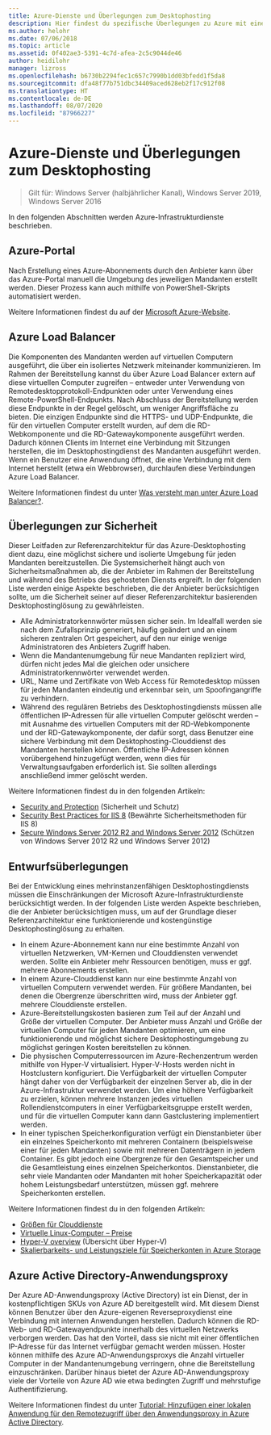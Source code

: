 ```yaml
---
title: Azure-Dienste und Überlegungen zum Desktophosting
description: Hier findest du spezifische Überlegungen zu Azure mit einer Remotedesktophosting-Lösung.
ms.author: helohr
ms.date: 07/06/2018
ms.topic: article
ms.assetid: 0f402ae3-5391-4c7d-afea-2c5c9044de46
author: heidilohr
manager: lizross
ms.openlocfilehash: b6730b2294fec1c657c7990b1dd03bfedd1f5da8
ms.sourcegitcommit: dfa48f77b751dbc34409aced628eb2f17c912f08
ms.translationtype: HT
ms.contentlocale: de-DE
ms.lasthandoff: 08/07/2020
ms.locfileid: "87966227"
---
```

# <a name="azure-services-and-considerations-for-desktop-hosting"></a>Azure-Dienste und Überlegungen zum Desktophosting

>Gilt für: Windows Server (halbjährlicher Kanal), Windows Server 2019, Windows Server 2016

In den folgenden Abschnitten werden Azure-Infrastrukturdienste beschrieben.

## <a name="azure-portal"></a>Azure-Portal

Nach Erstellung eines Azure-Abonnements durch den Anbieter kann über das Azure-Portal manuell die Umgebung des jeweiligen Mandanten erstellt werden. Dieser Prozess kann auch mithilfe von PowerShell-Skripts automatisiert werden.

Weitere Informationen findest du auf der [Microsoft Azure-Website](https://www.azure.microsoft.com).

## <a name="azure-load-balancer"></a>Azure Load Balancer

Die Komponenten des Mandanten werden auf virtuellen Computern ausgeführt, die über ein isoliertes Netzwerk miteinander kommunizieren. Im Rahmen der Bereitstellung kannst du über Azure Load Balancer extern auf diese virtuellen Computer zugreifen – entweder unter Verwendung von Remotedesktopprotokoll-Endpunkten oder unter Verwendung eines Remote-PowerShell-Endpunkts. Nach Abschluss der Bereitstellung werden diese Endpunkte in der Regel gelöscht, um weniger Angriffsfläche zu bieten. Die einzigen Endpunkte sind die HTTPS- und UDP-Endpunkte, die für den virtuellen Computer erstellt wurden, auf dem die RD-Webkomponente und die RD-Gatewaykomponente ausgeführt werden. Dadurch können Clients im Internet eine Verbindung mit Sitzungen herstellen, die im Desktophostingdienst des Mandanten ausgeführt werden. Wenn ein Benutzer eine Anwendung öffnet, die eine Verbindung mit dem Internet herstellt (etwa ein Webbrowser), durchlaufen diese Verbindungen Azure Load Balancer.

Weitere Informationen findest du unter [Was versteht man unter Azure Load Balancer?](/azure/load-balancer/load-balancer-overview).

## <a name="security-considerations"></a>Überlegungen zur Sicherheit

Dieser Leitfaden zur Referenzarchitektur für das Azure-Desktophosting dient dazu, eine möglichst sichere und isolierte Umgebung für jeden Mandanten bereitzustellen. Die Systemsicherheit hängt auch von Sicherheitsmaßnahmen ab, die der Anbieter im Rahmen der Bereitstellung und während des Betriebs des gehosteten Diensts ergreift. In der folgenden Liste werden einige Aspekte beschrieben, die der Anbieter berücksichtigen sollte, um die Sicherheit seiner auf dieser Referenzarchitektur basierenden Desktophostinglösung zu gewährleisten.

- Alle Administratorkennwörter müssen sicher sein. Im Idealfall werden sie nach dem Zufallsprinzip generiert, häufig geändert und an einem sicheren zentralen Ort gespeichert, auf den nur einige wenige Administratoren des Anbieters Zugriff haben.
- Wenn die Mandantenumgebung für neue Mandanten repliziert wird, dürfen nicht jedes Mal die gleichen oder unsichere Administratorkennwörter verwendet werden.
- URL, Name und Zertifikate von Web Access für Remotedesktop müssen für jeden Mandanten eindeutig und erkennbar sein, um Spoofingangriffe zu verhindern.
- Während des regulären Betriebs des Desktophostingdiensts müssen alle öffentlichen IP-Adressen für alle virtuellen Computer gelöscht werden – mit Ausnahme des virtuellen Computers mit der RD-Webkomponente und der RD-Gatewaykomponente, der dafür sorgt, dass Benutzer eine sichere Verbindung mit dem Desktophosting-Clouddienst des Mandanten herstellen können. Öffentliche IP-Adressen können vorübergehend hinzugefügt werden, wenn dies für Verwaltungsaufgaben erforderlich ist. Sie sollten allerdings anschließend immer gelöscht werden.

Weitere Informationen findest du in den folgenden Artikeln:

- [Security and Protection](/previous-versions/windows/it-pro/windows-server-2012-r2-and-2012/hh831778(v=ws.11)) (Sicherheit und Schutz)
- [Security Best Practices for IIS 8](/previous-versions/windows/it-pro/windows-server-2012-r2-and-2012/jj635855(v=ws.11)) (Bewährte Sicherheitsmethoden für IIS 8)
- [Secure Windows Server 2012 R2 and Windows Server 2012](/previous-versions/windows/it-pro/windows-server-2012-r2-and-2012/hh831360(v=ws.11)) (Schützen von Windows Server 2012 R2 und Windows Server 2012)

## <a name="design-considerations"></a>Entwurfsüberlegungen

Bei der Entwicklung eines mehrinstanzenfähigen Desktophostingdiensts müssen die Einschränkungen der Microsoft Azure-Infrastrukturdienste berücksichtigt werden. In der folgenden Liste werden Aspekte beschrieben, die der Anbieter berücksichtigen muss, um auf der Grundlage dieser Referenzarchitektur eine funktionierende und kostengünstige Desktophostinglösung zu erhalten.

- In einem Azure-Abonnement kann nur eine bestimmte Anzahl von virtuellen Netzwerken, VM-Kernen und Clouddiensten verwendet werden. Sollte ein Anbieter mehr Ressourcen benötigen, muss er ggf. mehrere Abonnements erstellen.
- In einem Azure-Clouddienst kann nur eine bestimmte Anzahl von virtuellen Computern verwendet werden. Für größere Mandanten, bei denen die Obergrenze überschritten wird, muss der Anbieter ggf. mehrere Clouddienste erstellen.
- Azure-Bereitstellungskosten basieren zum Teil auf der Anzahl und Größe der virtuellen Computer. Der Anbieter muss Anzahl und Größe der virtuellen Computer für jeden Mandanten optimieren, um eine funktionierende und möglichst sichere Desktophostingumgebung zu möglichst geringen Kosten bereitstellen zu können.
- Die physischen Computerressourcen im Azure-Rechenzentrum werden mithilfe von Hyper-V virtualisiert. Hyper-V-Hosts werden nicht in Hostclustern konfiguriert. Die Verfügbarkeit der virtuellen Computer hängt daher von der Verfügbarkeit der einzelnen Server ab, die in der Azure-Infrastruktur verwendet werden. Um eine höhere Verfügbarkeit zu erzielen, können mehrere Instanzen jedes virtuellen Rollendienstcomputers in einer Verfügbarkeitsgruppe erstellt werden, und für die virtuellen Computer kann dann Gastclustering implementiert werden.
- In einer typischen Speicherkonfiguration verfügt ein Dienstanbieter über ein einzelnes Speicherkonto mit mehreren Containern (beispielsweise einer für jeden Mandanten) sowie mit mehreren Datenträgern in jedem Container. Es gibt jedoch eine Obergrenze für den Gesamtspeicher und die Gesamtleistung eines einzelnen Speicherkontos. Dienstanbieter, die sehr viele Mandanten oder Mandanten mit hoher Speicherkapazität oder hohem Leistungsbedarf unterstützen, müssen ggf. mehrere Speicherkonten erstellen.

Weitere Informationen findest du in den folgenden Artikeln:

- [Größen für Clouddienste](/azure/cloud-services/cloud-services-sizes-specs)
- [Virtuelle Linux-Computer – Preise](https://azure.microsoft.com/pricing/details/virtual-machines/)
- [Hyper-V overview](/previous-versions/windows/it-pro/windows-server-2012-r2-and-2012/hh831531(v=ws.11)) (Übersicht über Hyper-V)
- [Skalierbarkeits- und Leistungsziele für Speicherkonten in Azure Storage](/azure/storage/common/storage-scalability-targets)

## <a name="azure-active-directory-application-proxy"></a>Azure Active Directory-Anwendungsproxy

Der Azure AD-Anwendungsproxy (Active Directory) ist ein Dienst, der in kostenpflichtigen SKUs von Azure AD bereitgestellt wird. Mit diesem Dienst können Benutzer über den Azure-eigenen Reverseproxydienst eine Verbindung mit internen Anwendungen herstellen. Dadurch können die RD-Web- und RD-Gatewayendpunkte innerhalb des virtuellen Netzwerks verborgen werden. Das hat den Vorteil, dass sie nicht mit einer öffentlichen IP-Adresse für das Internet verfügbar gemacht werden müssen. Hoster können mithilfe des Azure AD-Anwendungsproxys die Anzahl virtueller Computer in der Mandantenumgebung verringern, ohne die Bereitstellung einzuschränken. Darüber hinaus bietet der Azure AD-Anwendungsproxy viele der Vorteile von Azure AD wie etwa bedingten Zugriff und mehrstufige Authentifizierung.

Weitere Informationen findest du unter [Tutorial: Hinzufügen einer lokalen Anwendung für den Remotezugriff über den Anwendungsproxy in Azure Active Directory](/azure/active-directory/manage-apps/application-proxy-enable).
